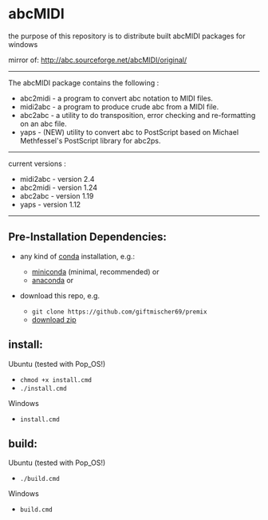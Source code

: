 # abcMIDI

the purpose of this repository is to distribute built abcMIDI packages for
windows

mirror of: http://abc.sourceforge.net/abcMIDI/original/

---

The abcMIDI package contains the following :
- abc2midi - a program to convert abc notation to MIDI files.
- midi2abc - a program to produce crude abc from a MIDI file.
- abc2abc - a utility to do transposition, error checking and re-formatting on an abc file.
- yaps - (NEW) utility to convert abc to PostScript based on Michael Methfessel's PostScript library for abc2ps.

---

current versions :
- midi2abc - version 2.4
- abc2midi - version 1.24
- abc2abc - version 1.19
- yaps - version 1.12

---

## Pre-Installation Dependencies:
- any kind of [conda](https://docs.conda.io/en/latest/index.html) installation, e.g.:
  - [miniconda](https://docs.conda.io/en/latest/miniconda.html) (minimal, recommended) or
  - [anaconda](https://www.anaconda.com/products/individual) or

- download this repo, e.g.
  - `git clone https://github.com/giftmischer69/premix`
  - [download zip](https://github.com/giftmischer69/premix/archive/main.zip)

## install:
Ubuntu (tested with Pop_OS!)
- `chmod +x install.cmd`
- `./install.cmd`

Windows
- `install.cmd`

## build:
Ubuntu (tested with Pop_OS!)
- `./build.cmd`

Windows
- `build.cmd`
